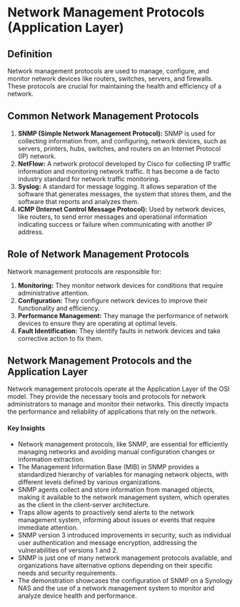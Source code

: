 # Network Management Protocols (Application Layer)

## Definition
Network management protocols are used to manage, configure, and monitor network devices like routers, switches, servers, and firewalls. These protocols are crucial for maintaining the health and efficiency of a network.

## Common Network Management Protocols
1. **SNMP (Simple Network Management Protocol):** SNMP is used for collecting information from, and configuring, network devices, such as servers, printers, hubs, switches, and routers on an Internet Protocol (IP) network.
2. **NetFlow:** A network protocol developed by Cisco for collecting IP traffic information and monitoring network traffic. It has become a de facto industry standard for network traffic monitoring.
3. **Syslog:** A standard for message logging. It allows separation of the software that generates messages, the system that stores them, and the software that reports and analyzes them.
4. **ICMP (Internet Control Message Protocol):** Used by network devices, like routers, to send error messages and operational information indicating success or failure when communicating with another IP address.

## Role of Network Management Protocols
Network management protocols are responsible for:
1. **Monitoring:** They monitor network devices for conditions that require administrative attention.
2. **Configuration:** They configure network devices to improve their functionality and efficiency.
3. **Performance Management:** They manage the performance of network devices to ensure they are operating at optimal levels.
4. **Fault Identification:** They identify faults in network devices and take corrective action to fix them.

## Network Management Protocols and the Application Layer
Network management protocols operate at the Application Layer of the OSI model. They provide the necessary tools and protocols for network administrators to manage and monitor their networks. This directly impacts the performance and reliability of applications that rely on the network.

#### Key Insights

- Network management protocols, like SNMP, are essential for efficiently managing networks and avoiding manual configuration changes or information extraction.
- The Management Information Base (MIB) in SNMP provides a standardized hierarchy of variables for managing network objects, with different levels defined by various organizations.
- SNMP agents collect and store information from managed objects, making it available to the network management system, which operates as the client in the client-server architecture.
- Traps allow agents to proactively send alerts to the network management system, informing about issues or events that require immediate attention.
- SNMP version 3 introduced improvements in security, such as individual user authentication and message encryption, addressing the vulnerabilities of versions 1 and 2.
- SNMP is just one of many network management protocols available, and organizations have alternative options depending on their specific needs and security requirements.
- The demonstration showcases the configuration of SNMP on a Synology NAS and the use of a network management system to monitor and analyze device health and performance.